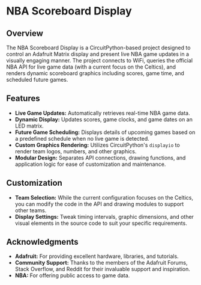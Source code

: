 # NBA Scoreboard Display

## Overview
The NBA Scoreboard Display is a CircuitPython-based project designed to control an Adafruit Matrix display and present live NBA game updates in a visually engaging manner. The project connects to WiFi, queries the official NBA API for live game data (with a current focus on the Celtics), and renders dynamic scoreboard graphics including scores, game time, and scheduled future games.

## Features
- **Live Game Updates:** Automatically retrieves real-time NBA game data.
- **Dynamic Display:** Updates scores, game clocks, and game dates on an LED matrix.
- **Future Game Scheduling:** Displays details of upcoming games based on a predefined schedule when no live game is detected.
- **Custom Graphics Rendering:** Utilizes CircuitPython's `displayio` to render team logos, numbers, and other graphics.
- **Modular Design:** Separates API connections, drawing functions, and application logic for ease of customization and maintenance.

## Customization
- **Team Selection:** While the current configuration focuses on the Celtics, you can modify the code in the API and drawing modules to support other teams.
- **Display Settings:** Tweak timing intervals, graphic dimensions, and other visual elements in the source code to suit your specific requirements.

## Acknowledgments
- **Adafruit:** For providing excellent hardware, libraries, and tutorials.
- **Community Support:** Thanks to the members of the Adafruit Forums, Stack Overflow, and Reddit for their invaluable support and inspiration.
- **NBA:** For offering public access to game data.

